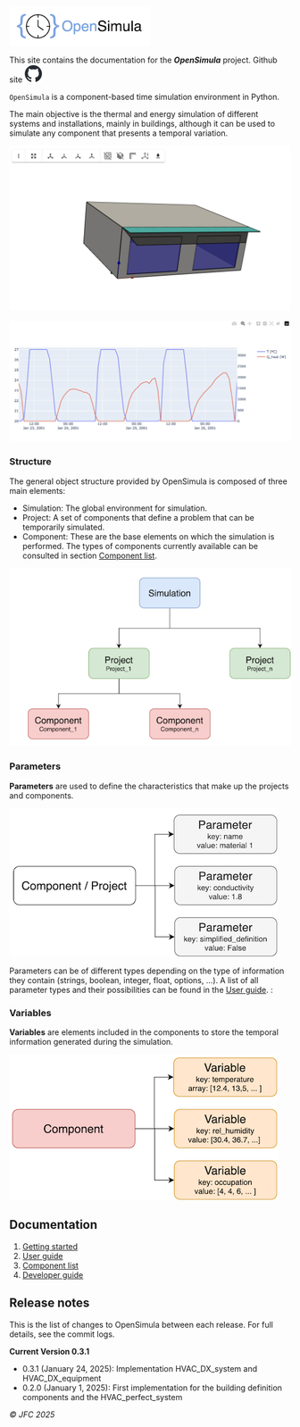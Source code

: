 
![Logo](img/logo_opensimula.png) 

This site contains the documentation for the
___OpenSimula___ project. Github site [![Github logo](img/github_logo.png)](https://github.com/jfCoronel/OpenSimula)

`OpenSimula` is a component-based time simulation environment in Python. 

The main objective is the thermal and energy simulation of different systems and installations, mainly in buildings, although it can be used to simulate any component that presents a temporal variation.

![Building shadows example](img/shadows_example.png)

![Plot variables example](img/plot_example.png)


### Structure

The general object structure provided by OpenSimula is composed of three main elements:

- Simulation: The global environment for simulation.
- Project: A set of components that define a problem that can be temporarily simulated.
- Component: These are the base elements on which the simulation is performed. The types of components currently available can be consulted in section [Component list](component_list.md).

![Global structure](img/global_structure.png)

### Parameters

**Parameters** are used to define the characteristics that make up the projects and components. 

![Paremeters](img/parameters.png)

Parameters can be of different types depending on the type of information they contain (strings, boolean, integer, float, options, ...). A list of all parameter types and their possibilities can be found in the [User guide](user_guide.md#parameters). :


### Variables

**Variables** are elements included in the components to store the temporal 
information generated during the simulation.

![Variables](img/variables.png)

## Documentation

1. [Getting started](getting_started.md)
2. [User guide](user_guide.md)
3. [Component list](component_list.md)
3. [Developer guide](developer_guide.md)

## Release notes

This is the list of changes to OpenSimula between each release. For full details, see the commit logs.

 __Current Version 0.3.1__

- 0.3.1 (January 24, 2025): Implementation HVAC_DX_system and HVAC_DX_equipment
- 0.2.0 (January 1, 2025): First implementation for the building definition components and the HVAC_perfect_system

_© JFC 2025_
